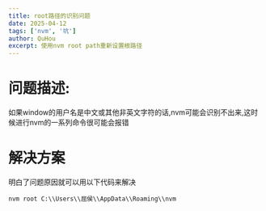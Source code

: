 ```yaml
---
title: root路径的识别问题
date: 2025-04-12
tags: ['nvm', '坑']
author: QuHou
excerpt: 使用nvm root path重新设置根路径
---
```



# 问题描述:
如果window的用户名是中文或其他非英文字符的话,nvm可能会识别不出来,这时候进行nvm的一系列命令很可能会报错

# 解决方案
明白了问题原因就可以用以下代码来解决
``` shell
nvm root C:\\Users\\屈侯\\AppData\\Roaming\\nvm
```